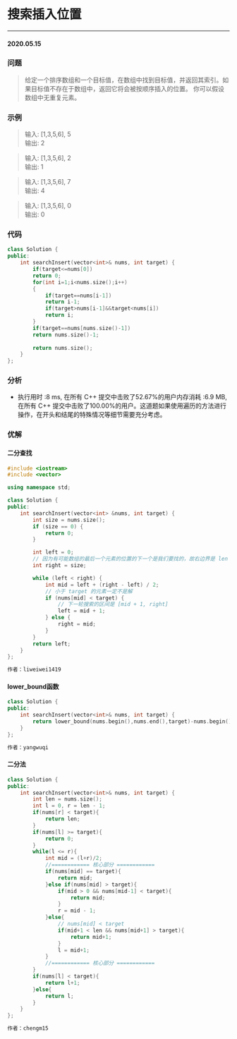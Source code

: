 # 搜索插入位置
***
#### 2020.05.15

### 问题
>给定一个排序数组和一个目标值，在数组中找到目标值，并返回其索引。如果目标值不存在于数组中，返回它将会被按顺序插入的位置。
你可以假设数组中无重复元素。

### 示例
>输入: [1,3,5,6], 5               
输出: 2                         

>输入: [1,3,5,6], 2                          
输出: 1                                       
                        
>输入: [1,3,5,6], 7                   
输出: 4                                   

>输入: [1,3,5,6], 0                   
输出: 0              

### 代码
```c++
class Solution {
public:
    int searchInsert(vector<int>& nums, int target) {
        if(target<=nums[0])
        return 0;
        for(int i=1;i<nums.size();i++)
        {
            if(target==nums[i-1])
            return i-1;
            if(target>nums[i-1]&&target<nums[i])
            return i;
        }
        if(target==nums[nums.size()-1])
        return nums.size()-1;
        
        return nums.size();
    }
};
```

### 分析
 - 执行用时 :8 ms, 在所有 C++ 提交中击败了52.67%的用户内存消耗 :6.9 MB, 在所有 C++ 提交中击败了100.00%的用户。这道题如果使用遍历的方法进行
   操作，在开头和结尾的特殊情况等细节需要充分考虑。
   
### 优解
#### 二分查找
```c++
#include <iostream>
#include <vector>

using namespace std;

class Solution {
public:
    int searchInsert(vector<int> &nums, int target) {
        int size = nums.size();
        if (size == 0) {
            return 0;
        }

        int left = 0;
        // 因为有可能数组的最后一个元素的位置的下一个是我们要找的，故右边界是 len
        int right = size;

        while (left < right) {
            int mid = left + (right - left) / 2;
            // 小于 target 的元素一定不是解
            if (nums[mid] < target) {
                // 下一轮搜索的区间是 [mid + 1, right]
                left = mid + 1;
            } else {
                right = mid;
            }
        }
        return left;
    }
};

作者：liweiwei1419
```

#### lower_bound函数
```c++
class Solution {
public:
    int searchInsert(vector<int>& nums, int target) {
        return lower_bound(nums.begin(),nums.end(),target)-nums.begin();
    }
};

作者：yangwuqi
```

#### 二分法
```c++
class Solution {
public:
    int searchInsert(vector<int>& nums, int target) {
        int len = nums.size();
        int l = 0, r = len - 1;
        if(nums[r] < target){
            return len;
        }
        if(nums[l] >= target){
            return 0;
        }
        while(l <= r){
            int mid = (l+r)/2;
            //============ 核心部分 ============
            if(nums[mid] == target){
                return mid;
            }else if(nums[mid] > target){
                if(mid > 0 && nums[mid-1] < target){
                    return mid;
                }
                r = mid - 1;
            }else{
                // nums[mid] < target
                if(mid+1 < len && nums[mid+1] > target){
                    return mid+1;
                }
                l = mid+1;
            }
            //============ 核心部分 ============
        }
        if(nums[l] < target){
            return l+1;
        }else{
            return l;
        }
    }
};

作者：chengm15
